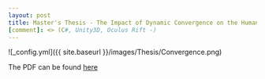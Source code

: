 ```yaml
---
layout: post
title: Master's Thesis - The Impact of Dynamic Convergence on the Human Visual System in Head Mounted Displays
[comment]: <> (C#, Unity3D, Oculus Rift -)
---
```

![_config.yml]({{ site.baseurl }}/images/Thesis/Convergence.png)

The PDF can be found [here](../downloads/impact-dynamic-convergence.pdf)